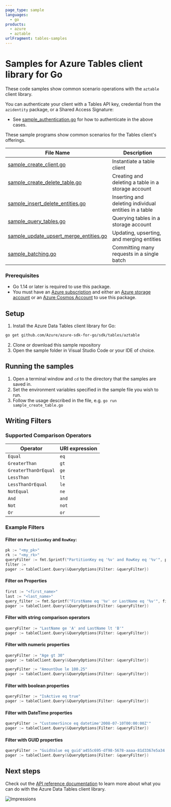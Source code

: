 ```yaml
---
page_type: sample
languages:
  - go
products:
  - azure
  - aztable
urlFragment: tables-samples
---
```


# Samples for Azure Tables client library for Go

These code samples show common scenario operations with the `aztable` client library.

You can authenticate your client with a Tables API key, credential from the `azidentity` package, or a Shared Access Signature:
* See [sample_authentication.go][sample_authentication] for how to authenticate in the above cases.

These sample programs show common scenarios for the Tables client's offerings.

|**File Name**|**Description**|
|-------------|---------------|
|[sample_create_client.go][create_client]|Instantiate a table client|Authorizing a `TableServiceClient` object and `TableClient` object|
|[sample_create_delete_table.go][create_delete_table]|Creating and deleting a table in a storage account|
|[sample_insert_delete_entities.go][insert_delete_entities]|Inserting and deleting individual entities in a table|
|[sample_query_tables.go][query_tables]|Querying tables in a storage account|
|[sample_update_upsert_merge_entities.go][update_upsert_merge]| Updating, upserting, and merging entities|
|[sample_batching.go][sample_batch]| Committing many requests in a single batch|


### Prerequisites
* Go 1.14 or later is required to use this package.
* You must have an [Azure subscription](https://azure.microsoft.com/free/) and either an
[Azure storage account](https://docs.microsoft.com/azure/storage/common/storage-account-overview) or an [Azure Cosmos Account](https://docs.microsoft.com/azure/cosmos-db/account-overview) to use this package.

## Setup

1. Install the Azure Data Tables client library for Go:
```bash
go get github.com/Azure/azure-sdk-for-go/sdk/tables/aztable
```
2. Clone or download this sample repository
3. Open the sample folder in Visual Studio Code or your IDE of choice.

## Running the samples

1. Open a terminal window and `cd` to the directory that the samples are saved in.
2. Set the environment variables specified in the sample file you wish to run.
3. Follow the usage described in the file, e.g. `go run sample_create_table.go`

## Writing Filters

### Supported Comparison Operators
|**Operator**|**URI expression**|
|------------|------------------|
|`Equal`|`eq`|
|`GreaterThan`|`gt`|
|`GreaterThanOrEqual`|`ge`|
|`LessThan`|`lt`|
|`LessThanOrEqual`|`le`|
|`NotEqual`|`ne`|
|`And`|`and`|
|`Not`|`not`|
|`Or`|`or`|

### Example Filters

#### Filter on `PartitionKey` and `RowKey`:
```go
pk := "<my_pk>"
rk := "<my_rk>"
queryFilter := fmt.Sprintf("PartitionKey eq '%v' and RowKey eq '%v'", pk, rk)
filter :=
pager := tableClient.Query(&QueryOptions{Filter: &queryFilter})
```

#### Filter on Properties
```go
first := "<first_name>"
last := "<last_name>"
query_filter := fmt.Sprintf("FirstName eq '%v' or LastName eq '%v'", first, last)
pager := tableClient.Query(&QueryOptions{Filter: &queryFilter})
```

#### Filter with string comparison operators
```go
queryFilter := "LastName ge 'A' and LastName lt 'B'"
pager := tableClient.Query(&QueryOptions{Filter: &queryFilter})
```

#### Filter with numeric properties
```go
queryFilter := "Age gt 30"
pager := tableClient.Query(&QueryOptions{Filter: &queryFilter})
```

```go
queryFilter := "AmountDue le 100.25"
pager := tableClient.Query(&QueryOptions{Filter: &queryFilter})
```

#### Filter with boolean properties
```go
queryFilter := "IsActive eq true"
pager := tableClient.Query(&QueryOptions{Filter: &queryFilter})
```

#### Filter with DateTime properties
```go
queryFilter := "CustomerSince eq datetime'2008-07-10T00:00:00Z'"
pager := tableClient.Query(&QueryOptions{Filter: &queryFilter})
```

#### Filter with GUID properties
```go
queryFilter := "GuidValue eq guid'a455c695-df98-5678-aaaa-81d3367e5a34'"
pager := tableClient.Query(&QueryOptions{Filter: &queryFilter})
```


## Next steps

Check out the [API reference documentation][api_reference_documentation] to learn more about
what you can do with the Azure Data Tables client library.


<!-- LINKS -->
[api_reference_documentation]: https://docs.microsoft.com/rest/api/storageservices/table-service-rest-api

[sample_authentication]:https://github.com/Azure/azure-sdk-for-python/tree/main/sdk/tables/azure-data-tables/samples/sample_authentication.go

[create_client]:https://github.com/Azure/azure-sdk-for-python/tree/main/sdk/tables/azure-data-tables/samples/sample_create_client.go

[create_delete_table]: https://github.com/Azure/azure-sdk-for-python/tree/main/sdk/tables/azure-data-tables/samples/sample_create_delete_table.go

[insert_delete_entities]: https://github.com/Azure/azure-sdk-for-python/tree/main/sdk/tables/azure-data-tables/samples/sample_insert_delete_entities.go

[query_entities]: https://github.com/Azure/azure-sdk-for-python/tree/main/sdk/tables/azure-data-tables/samples/sample_query_table.go

[query_tables]:https://github.com/Azure/azure-sdk-for-python/tree/main/sdk/tables/azure-data-tables/samples/sample_query_tables.go

[update_upsert_merge]: https://github.com/Azure/azure-sdk-for-python/tree/main/sdk/tables/azure-data-tables/samples/sample_update_upsert_merge_entities.go

[sample_batch]: https://github.com/Azure/azure-sdk-for-python/tree/main/sdk/tables/azure-data-tables/samples/sample_batching.go

![Impressions](https://azure-sdk-impressions.azurewebsites.net/api/impressions/azure-sdk-for-python/sdk/tables/azure-data-tables/README.png)